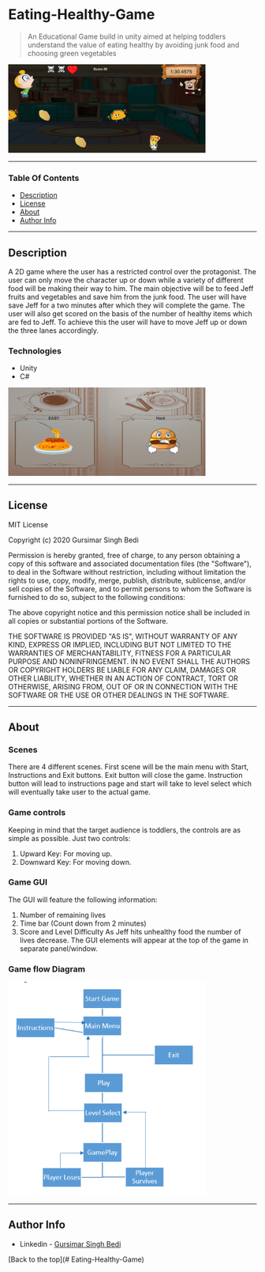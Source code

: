 # Eating-Healthy-Game
> An Educational Game build in unity aimed at helping toddlers understand the value of eating healthy by avoiding junk food and choosing green vegetables


<img src="images/game.png" width=400>

---

### Table Of Contents
- [Description](#description)
- [License](#license)
- [About](#about)
- [Author Info](#author-info)

---

## Description
A 2D game where the user has a restricted control over the protagonist. The user can only move the character up or down while a variety of different food will be making their way to him. The main objective will be to feed Jeff fruits and vegetables and save him from the junk food. The user will have save Jeff for a two minutes after which they will complete the game. The user will also get scored on the basis of the number of healthy items which are fed to Jeff. To achieve this the user will have to move Jeff up or down the three lanes accordingly.

### Technologies

- Unity
- C#

<img src="images/LevSelect.png" width=400>

---
## License
MIT License

Copyright (c) 2020 Gursimar Singh Bedi

Permission is hereby granted, free of charge, to any person obtaining a copy of this software and associated documentation files (the "Software"), to deal in the Software without restriction, including without limitation the rights to use, copy, modify, merge, publish, distribute, sublicense, and/or sell copies of the Software, and to permit persons to whom the Software is furnished to do so, subject to the following conditions:

The above copyright notice and this permission notice shall be included in all copies or substantial portions of the Software.

THE SOFTWARE IS PROVIDED "AS IS", WITHOUT WARRANTY OF ANY KIND, EXPRESS OR IMPLIED, INCLUDING BUT NOT LIMITED TO THE WARRANTIES OF MERCHANTABILITY, FITNESS FOR A PARTICULAR PURPOSE AND NONINFRINGEMENT. IN NO EVENT SHALL THE AUTHORS OR COPYRIGHT HOLDERS BE LIABLE FOR ANY CLAIM, DAMAGES OR OTHER LIABILITY, WHETHER IN AN ACTION OF CONTRACT, TORT OR OTHERWISE, ARISING FROM, OUT OF OR IN CONNECTION WITH THE SOFTWARE OR THE USE OR OTHER DEALINGS IN THE SOFTWARE.

---

## About
 ### Scenes
There are 4 different scenes. First scene will be the main menu with Start, Instructions and Exit buttons. Exit button will close the game. Instruction button will lead to instructions page and start will take to level select which will eventually take user to the actual game. 
 ### Game controls
 Keeping in mind that the target audience is toddlers, the controls are as simple as possible. Just two controls:
 1)	Upward Key:  For moving up.
 2)	Downward Key: For moving down.	

 ### Game GUI
 The GUI will feature the following information: 
 1) Number of remaining lives 
 2) Time bar (Count down from 2 minutes)
 3) Score and Level Difficulty 
 As Jeff hits unhealthy food the number of lives decrease. The GUI elements will appear at the top of the game in separate panel/window.

 ### Game flow Diagram
 <img src="images/architecture.png" width=400>

---

## Author Info
- Linkedin - [Gursimar Singh Bedi](https://www.linkedin.com/in/gursimar-singh-bedi-31439a170)

[Back to the top](# Eating-Healthy-Game)
